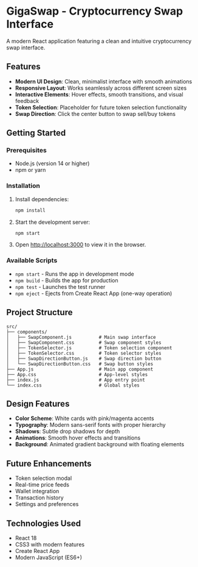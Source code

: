 # GigaSwap - Cryptocurrency Swap Interface

A modern React application featuring a clean and intuitive cryptocurrency swap interface.

## Features

- **Modern UI Design**: Clean, minimalist interface with smooth animations
- **Responsive Layout**: Works seamlessly across different screen sizes
- **Interactive Elements**: Hover effects, smooth transitions, and visual feedback
- **Token Selection**: Placeholder for future token selection functionality
- **Swap Direction**: Click the center button to swap sell/buy tokens

## Getting Started

### Prerequisites

- Node.js (version 14 or higher)
- npm or yarn

### Installation

1. Install dependencies:
   ```bash
   npm install
   ```

2. Start the development server:
   ```bash
   npm start
   ```

3. Open [http://localhost:3000](http://localhost:3000) to view it in the browser.

### Available Scripts

- `npm start` - Runs the app in development mode
- `npm build` - Builds the app for production
- `npm test` - Launches the test runner
- `npm eject` - Ejects from Create React App (one-way operation)

## Project Structure

```
src/
├── components/
│   ├── SwapComponent.js          # Main swap interface
│   ├── SwapComponent.css         # Swap component styles
│   ├── TokenSelector.js          # Token selection component
│   ├── TokenSelector.css         # Token selector styles
│   ├── SwapDirectionButton.js    # Swap direction button
│   └── SwapDirectionButton.css   # Swap button styles
├── App.js                        # Main app component
├── App.css                       # App-level styles
├── index.js                      # App entry point
└── index.css                     # Global styles
```

## Design Features

- **Color Scheme**: White cards with pink/magenta accents
- **Typography**: Modern sans-serif fonts with proper hierarchy
- **Shadows**: Subtle drop shadows for depth
- **Animations**: Smooth hover effects and transitions
- **Background**: Animated gradient background with floating elements

## Future Enhancements

- Token selection modal
- Real-time price feeds
- Wallet integration
- Transaction history
- Settings and preferences

## Technologies Used

- React 18
- CSS3 with modern features
- Create React App
- Modern JavaScript (ES6+)
